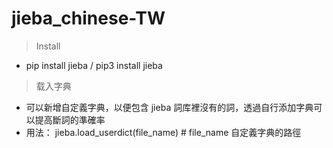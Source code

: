 # jieba_chinese-TW
>Install
* pip install jieba / pip3 install jieba

>载入字典
* 可以新增自定義字典，以便包含 jieba 詞库裡沒有的詞，透過自行添加字典可以提高斷詞的準確率
* 用法： jieba.load_userdict(file_name) # file_name 自定義字典的路徑
